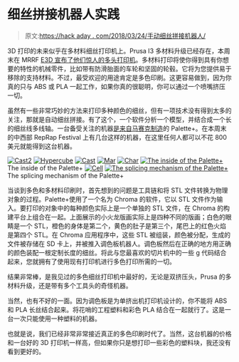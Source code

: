 # 细丝拼接机器人实践

> 原文:[https://hack aday . com/2018/03/24/手动细丝拼接机器人/](https://hackaday.com/2018/03/24/hands-on-with-filament-splicing-robots/)

3D 打印的未来似乎在多材料细丝打印机上。Prusa I3 多材料升级已经存在，本周末在 MRRF [E3D 宣布了他们惊人的多头打印机](https://wp.me/pk3lN-1gbY)。多材料打印将使你得到具有你想要的特性的机械零件，比如带有防滑胎面的车轮和坚固的轮毂。它将为您提供易于移除的支持材料。不过，最受欢迎的用途肯定是多色印刷。这更容易做到，因为你真的只与 ABS 或 PLA 一起工作，如果你真的很聪明，你可以通过一个喷嘴挤压一切。

虽然有一些非常巧妙的方法来打印多种颜色的细丝，但有一项技术没有得到太多的关注，那就是自动细丝拼接。有了这个，一个软件分析一个模型，并结合成一个长的细丝线多线轴。一台备受关注的机器[是来自马赛克制造](https://www.mosaicmanufacturing.com/pages/technology)的 Palette+。在本周末的中西部 RepRap Festival 上有几台这样的机器，在这里任何人都可以不花 800 美元就能得到这台机器。

 [![Cast2](../Images/2cf6ea37d75d8aa70a01b56b05cc3407.png "Cast2")](https://i0.wp.com/hackaday.com/wp-content/uploads/2018/03/cast2.jpg?ssl=1)  [![Hypercube](../Images/82cf029a605c37767d5f344f3512d1ed.png "Hypercube")](https://i0.wp.com/hackaday.com/wp-content/uploads/2018/03/hypercube.jpg?ssl=1)  [![Cast](../Images/1bef1c13f3a2baa37f963654e7e0fba9.png "Cast")](https://i0.wp.com/hackaday.com/wp-content/uploads/2018/03/cast.jpg?ssl=1)  [![Mar](../Images/9da036bc2b881bbbc72e5f82cbf2cfd0.png "Mar")](https://i0.wp.com/hackaday.com/wp-content/uploads/2018/03/mar.jpg?ssl=1)  [![Char](../Images/44b6b3cbc7dabf4ccd61bfc37f474ad6.png "Char")](https://i0.wp.com/hackaday.com/wp-content/uploads/2018/03/char.jpg?ssl=1)  [![The inside of the Palette+](../Images/6c06338fbd1fe17bda712501ff5af3bb.png "Pal")](https://i0.wp.com/hackaday.com/wp-content/uploads/2018/03/pal.jpg?ssl=1) The inside of the Palette+ [![Cell](../Images/cd35bd72546c24e33ebfe673bb35c09c.png "Cell")](https://i0.wp.com/hackaday.com/wp-content/uploads/2018/03/cell.jpg?ssl=1)  [![The splicing mechanism of the Palette+](../Images/995cdeeb481e703470dc5f6a9e8a2422.png "Pal2")](https://i0.wp.com/hackaday.com/wp-content/uploads/2018/03/pal2.jpg?ssl=1) The splicing mechanism of the Palette+

当谈到多色和多材料印刷时，首先想到的问题是工具链和将 STL 文件转换为物理对象的过程。Palette+使用了一个名为 Chroma 的软件，它以 STL 文件作为输入。要打印的对象中的每种颜色实际上是一个单独的 STL 文件，在 Chroma 的构建平台上组合在一起。上面展示的小火龙版画实际上是四种不同的版画；白色的眼睛是一个 STL，橙色的身体是第二个，黄色的肚子是第三个，尾巴上的红色火焰是第四个 STL。在 Chroma 应用程序中，这些 STL 被组装，颜色被分配，生成的文件被存储在 SD 卡上，并被推入调色板机器人。调色板然后在正确的地方用正确的颜色装配一根定制长度的细丝。将此与您最喜欢的切片机中的一些 g 代码结合起来，您就拥有了使用现有打印机进行多色打印所需的一切。

结果非常棒，是我见过的多色细丝打印机中最好的，无论是双挤压头，Prusa 的多材料升级，还是带有多个工具头的奇怪机器。

当然，也有不好的一面。因为调色板是为单挤出机打印机设计的，你不能将 ABS 和 PLA 长丝结合起来。将花哨的工程塑料和彩色 PLA 结合在一起就行了。这是一台一次只能使用一种塑料的机器。

也就是说，我们已经非常非常接近真正的多色印刷时代了。当然，这台机器的价格和一台好的 3D 打印机一样高，但如果你只是想打印一些彩色的塑料块，我还没有看到更好的。